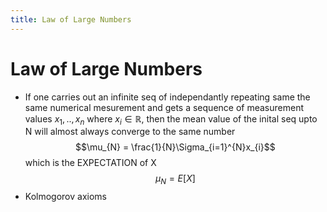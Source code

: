 ```yaml
---
title: Law of Large Numbers
---
```


# Law of Large Numbers
- If one carries out an infinite seq of independantly repeating same the same numerical mesurement and gets a sequence of measurement values $x_{1}, .. , x_{n}$ where $x_{i} \in \mathbb{R}$, then the mean value of the inital seq upto N will almost always converge to the same number $$\mu_{N} = \frac{1}{N}\Sigma_{i=1}^{N}x_{i}$$ which is the EXPECTATION of X $$\mu_{N}=E[X]$$
- Kolmogorov axioms


































































